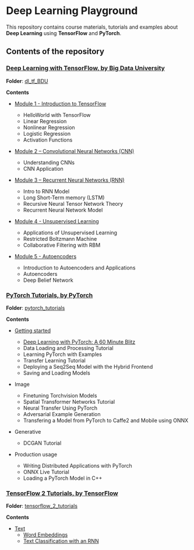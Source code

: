 # Deep Learning Playground

This repository contains course materials, tutorials and examples about **Deep Learning** using 
**TensorFlow** and **PyTorch**.

## Contents of the repository

### [Deep Learning with TensorFlow, by Big Data University](https://bigdatauniversity.com/courses/deep-learning-tensorflow)

**Folder**: [dl_tf_BDU](dl_tf_BDU/)

**Contents**

* [Module 1 - Introduction to TensorFlow](dl_tf_BDU/1.Intro_TF/)
    * HelloWorld with TensorFlow
    * Linear Regression
    * Nonlinear Regression
    * Logistic Regression
    * Activation Functions 

* [Module 2 – Convolutional Neural Networks (CNN)](dl_tf_BDU/2.CNNs/)
    * Understanding CNNs
    * CNN Application

* [Module 3 – Recurrent Neural Networks (RNN)](dl_tf_BDU/3.RNN/)
    * Intro to RNN Model
    * Long Short-Term memory (LSTM)
    * Recursive Neural Tensor Network Theory
    * Recurrent Neural Network Model

* [Module 4 - Unsupervised Learning](dl_tf_BDU/4.RBM/)
    * Applications of Unsupervised Learning
    * Restricted Boltzmann Machine
    * Collaborative Filtering with RBM

* [Module 5 - Autoencoders](dl_tf_BDU/5.AE/)
    * Introduction to Autoencoders and Applications
    * Autoencoders
    * Deep Belief Network
    

### [PyTorch Tutorials, by PyTorch](https://pytorch.org/tutorials/)

**Folder**: [pytorch_tutorials](pytorch_tutorials/)

**Contents**

* [Getting started](pytorch_tutorials/getting_started/)
    * [Deep Learning with PyTorch: A 60 Minute Blitz](pytorch_tutorials/getting_started/dl_with_pytorch.py)
    * Data Loading and Processing Tutorial
    * Learning PyTorch with Examples
    * Transfer Learning Tutorial
    * Deploying a Seq2Seq Model with the Hybrid Frontend
    * Saving and Loading Models

* Image
    * Finetuning Torchvision Models
    * Spatial Transformer Networks Tutorial
    * Neural Transfer Using PyTorch
    * Adversarial Example Generation
    * Transfering a Model from PyTorch to Caffe2 and Mobile using ONNX

* Generative
    * DCGAN Tutorial

* Production usage
    * Writing Distributed Applications with PyTorch
    * ONNX Live Tutorial
    * Loading a PyTorch Model in C++

### [TensorFlow 2 Tutorials, by TensorFlow](https://www.tensorflow.org/tutorials)

**Folder**: [tensorflow_2_tutorials](tensorflow_2_tutorials/)

**Contents**

* [Text](tensorflow_2_tutorials/text/)
    * [Word Embeddings](tensorflow_2_tutorials/text/word_embeddings.ipynb)
    * [Text Classification with an RNN](tensorflow_2_tutorials/text/text_classification_rnn.ipynb)

